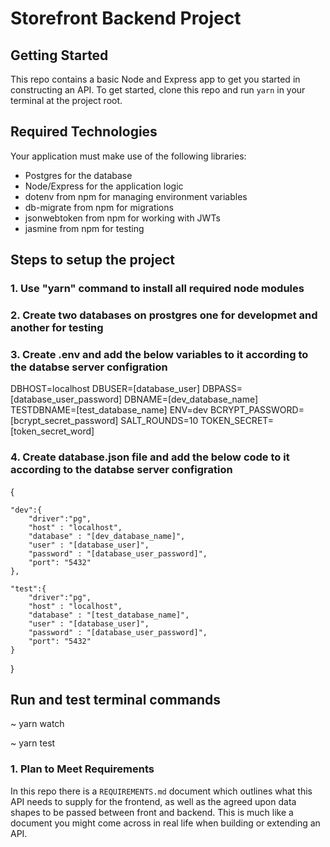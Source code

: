 # Storefront Backend Project

## Getting Started

This repo contains a basic Node and Express app to get you started in constructing an API. To get started, clone this repo and run `yarn` in your terminal at the project root.

## Required Technologies

Your application must make use of the following libraries:

- Postgres for the database
- Node/Express for the application logic
- dotenv from npm for managing environment variables
- db-migrate from npm for migrations
- jsonwebtoken from npm for working with JWTs
- jasmine from npm for testing

## Steps to setup the project

### 1. Use "yarn" command to install all required node modules

### 2. Create two databases on prostgres one for developmet and another for testing

### 3. Create .env and add the below variables to it according to the databse server configration

DBHOST=localhost
DBUSER=[database_user]
DBPASS=[database_user_password]
DBNAME=[dev_database_name]
TESTDBNAME=[test_database_name]
ENV=dev
BCRYPT_PASSWORD=[bcrypt_secret_password]
SALT_ROUNDS=10
TOKEN_SECRET=[token_secret_word]

### 4. Create database.json file and add the below code to it according to the databse server configration

{

    "dev":{
        "driver":"pg",
        "host" : "localhost",
        "database" : "[dev_database_name]",
        "user" : "[database_user]",
        "password" : "[database_user_password]",
        "port": "5432"
    },

    "test":{
        "driver":"pg",
        "host" : "localhost",
        "database" : "[test_database_name]",
        "user" : "[database_user]",
        "password" : "[database_user_password]",
        "port": "5432"
    }

}

## Run and test terminal commands

~ yarn watch

~ yarn test

### 1. Plan to Meet Requirements

In this repo there is a `REQUIREMENTS.md` document which outlines what this API needs to supply for the frontend, as well as the agreed upon data shapes to be passed between front and backend. This is much like a document you might come across in real life when building or extending an API.
